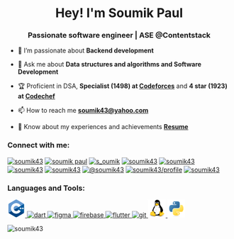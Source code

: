 <h1 align="center">Hey! I'm Soumik Paul</h1>
<h3 align="center">Passionate software engineer | ASE @Contentstack</h3>

<!-- <p align="left"> <img src="https://komarev.com/ghpvc/?username=soumik43&label=Profile%20views&color=0e75b6&style=flat" alt="soumik43" /> </p>

<p align="left"> <a href="https://github.com/ryo-ma/github-profile-trophy"><img src="https://github-profile-trophy.vercel.app/?username=soumik43" alt="soumik43" /></a> </p> -->

- 🌱 I’m passionate about **Backend development**

- 💬 Ask me about **Data structures and algorithms and Software Development**

- 🏆 Proficient in DSA, **Specialist (1498) at [Codeforces](https://codeforces.com/profile/Soumik43)** and **4 star (1923) at [Codechef](https://www.codechef.com/users/soumik43)**

- 📫 How to reach me **soumik43@yahoo.com**

- 📄 Know about my experiences and achievements **[Resume](https://drive.google.com/file/d/1yE6s1g_iTln6tg2uaM2dRIq9vwEk3pM6/view?usp=sharing)**

<h3 align="left">Connect with me:</h3>
<p align="left">
<a href="https://linkedin.com/in/soumik43" target="blank"><img align="center" src="https://raw.githubusercontent.com/rahuldkjain/github-profile-readme-generator/master/src/images/icons/Social/linked-in-alt.svg" alt="soumik43" height="30" width="40" /></a>
<a href="https://stackoverflow.com/users/soumik paul" target="blank"><img align="center" src="https://raw.githubusercontent.com/rahuldkjain/github-profile-readme-generator/master/src/images/icons/Social/stack-overflow.svg" alt="soumik paul" height="30" width="40" /></a>
<a href="https://instagram.com/s_oumik" target="blank"><img align="center" src="https://raw.githubusercontent.com/rahuldkjain/github-profile-readme-generator/master/src/images/icons/Social/instagram.svg" alt="s_oumik" height="30" width="40" /></a>
<a href="https://www.codechef.com/users/soumik43" target="blank"><img align="center" src="https://cdn.jsdelivr.net/npm/simple-icons@3.1.0/icons/codechef.svg" alt="soumik43" height="30" width="40" /></a>
<a href="https://www.hackerrank.com/soumik43" target="blank"><img align="center" src="https://raw.githubusercontent.com/rahuldkjain/github-profile-readme-generator/master/src/images/icons/Social/hackerrank.svg" alt="soumik43" height="30" width="40" /></a>
<a href="https://codeforces.com/profile/soumik43" target="blank"><img align="center" src="https://cdn.jsdelivr.net/npm/simple-icons@3.0.1/icons/codeforces.svg" alt="soumik43" height="30" width="40" /></a>
<a href="https://www.leetcode.com/soumik43" target="blank"><img align="center" src="https://raw.githubusercontent.com/rahuldkjain/github-profile-readme-generator/master/src/images/icons/Social/leet-code.svg" alt="soumik43" height="30" width="40" /></a>
<a href="https://www.hackerearth.com/@soumik43" target="blank"><img align="center" src="https://raw.githubusercontent.com/rahuldkjain/github-profile-readme-generator/master/src/images/icons/Social/hackerearth.svg" alt="@soumik43" height="30" width="40" /></a>
<a href="https://auth.geeksforgeeks.org/user/soumik43/profile" target="blank"><img align="center" src="https://raw.githubusercontent.com/rahuldkjain/github-profile-readme-generator/master/src/images/icons/Social/geeks-for-geeks.svg" alt="soumik43/profile" height="30" width="40" /></a>
<a href="https://www.topcoder.com/members/soumik43" target="blank"><img align="center" src="https://cdn.jsdelivr.net/npm/simple-icons@3.0.1/icons/topcoder.svg" alt="soumik43" height="30" width="40" /></a>
</p>

<h3 align="left">Languages and Tools:</h3>
<p align="left"> <a href="https://www.w3schools.com/cpp/" target="_blank"> <img src="https://raw.githubusercontent.com/devicons/devicon/master/icons/cplusplus/cplusplus-original.svg" alt="cplusplus" width="40" height="40"/> </a> <a href="https://dart.dev" target="_blank"> <img src="https://www.vectorlogo.zone/logos/dartlang/dartlang-icon.svg" alt="dart" width="40" height="40"/> </a> <a href="https://www.figma.com/" target="_blank"> <img src="https://www.vectorlogo.zone/logos/figma/figma-icon.svg" alt="figma" width="40" height="40"/> </a> <a href="https://firebase.google.com/" target="_blank"> <img src="https://www.vectorlogo.zone/logos/firebase/firebase-icon.svg" alt="firebase" width="40" height="40"/> </a> <a href="https://flutter.dev" target="_blank"> <img src="https://www.vectorlogo.zone/logos/flutterio/flutterio-icon.svg" alt="flutter" width="40" height="40"/> </a> <a href="https://git-scm.com/" target="_blank"> <img src="https://www.vectorlogo.zone/logos/git-scm/git-scm-icon.svg" alt="git" width="40" height="40"/> </a> <a href="https://www.linux.org/" target="_blank"> <img src="https://raw.githubusercontent.com/devicons/devicon/master/icons/linux/linux-original.svg" alt="linux" width="40" height="40"/> </a> <a href="https://www.python.org" target="_blank"> <img src="https://raw.githubusercontent.com/devicons/devicon/master/icons/python/python-original.svg" alt="python" width="40" height="40"/> </a> </p>

<p><img align="left" src="https://github-readme-stats.vercel.app/api/top-langs?username=soumik43&show_icons=true&locale=en&layout=compact" alt="soumik43" /></p>

<!-- <p>&nbsp;<img align="center" src="https://github-readme-stats.vercel.app/api?username=soumik43&show_icons=true&locale=en" alt="soumik43" /></p> -->
